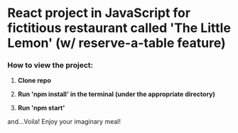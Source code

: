 # React project in JavaScript for fictitious restaurant called 'The Little Lemon' (w/ reserve-a-table feature)

### How to view the project:
1. **Clone repo**

2. **Run 'npm install' in the terminal (under the appropriate directory)**

3. **Run 'npm start'**

and...Voila! Enjoy your imaginary meal!

